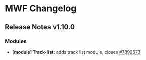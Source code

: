 # MWF Changelog
## Release Notes v1.10.0
### Modules
* **[module] Track-list:** adds track list module, closes [#7892673](https://microsoft.visualstudio.com/DefaultCollection/OSGS/_workitems?id=7892673)

